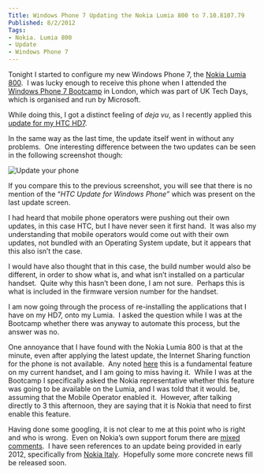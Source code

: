 ```yaml
---
Title: Windows Phone 7 Updating the Nokia Lumia 800 to 7.10.8107.79
Published: 8/2/2012
Tags:
- Nokia. Lumia 800
- Update
- Windows Phone 7
---
```


Tonight I started to configure my new Windows Phone 7, the [Nokia Lumia 800](http://www.nokia.com/gb-en/products/phone/lumia800/).  I was lucky enough to receive this phone when I attended the [Windows Phone 7 Bootcamp](http://www.gep13.co.uk/blog/windows-phone-7-bootcamp-uk-tech-days) in London, which was part of UK Tech Days, which is organised and run by Microsoft.

While doing this, I got a distinct feeling of _deja vu_, as I recently applied this [update for my HTC HD7](http://www.gep13.co.uk/blog/update-7-10-8107-79-for-windows-phone-7-wp7).

In the same way as the last time, the update itself went in without any problems.  One interesting difference between the two updates can be seen in the following screenshot though:

![Update your phone](https://gep13wpstorage.blob.core.windows.net/gep13/2012/2/8/2012-02-08_2014.png)

If you compare this to the previous screenshot, you will see that there is no mention of the “_HTC Update for Windows Phone”_ which was present on the last update screen.

I had heard that mobile phone operators were pushing out their own updates, in this case HTC, but I have never seen it first hand.  It was also my understanding that mobile operators would come out with their own updates, not bundled with an Operating System update, but it appears that this also isn’t the case.

I would have also thought that in this case, the build number would also be different, in order to show what is, and what isn’t installed on a particular handset.  Quite why this hasn’t been done, I am not sure.  Perhaps this is what is included in the firmware version number for the handset.

I am now going through the process of re-installing the applications that I have on my HD7, onto my Lumia.  I asked the question while I was at the Bootcamp whether there was anyway to automate this process, but the answer was no.

One annoyance that I have found with the Nokia Lumia 800 is that at the minute, even after applying the latest update, the Internet Sharing function for the phone is not available.  Any noted [here](http://www.gep13.co.uk/blog/update-7-10-7710-68-for-windows-phone-7-wp7) this is a fundamental feature on my current handset, and I am going to miss having it.  While I was at the Bootcamp I specifically asked the Nokia representative whether this feature was going to be available on the Lumia, and I was told that it would. be, assuming that the Mobile Operator enabled it.  However, after talking directly to 3 this afternoon, they are saying that it is Nokia that need to first enable this feature.

Having done some googling, it is not clear to me at this point who is right and who is wrong.  Even on Nokia’s own support forum there are [mixed comments](http://discussions.europe.nokia.com/t5/Nokia-with-Windows-Phone/Internet-sharing-teathering-on-Lumia-800/td-p/1285135).  I have seen references to an update being provided in early 2012, specifically from [Nokia Italy](http://www.windowsphonedaily.com/2011/12/nokia-italy-internet-sharing-coming-to.html).  Hopefully some more concrete news fill be released soon.
